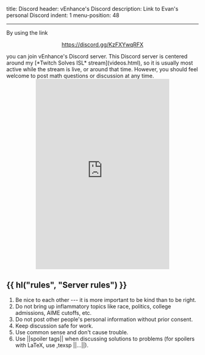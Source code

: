title: Discord
header: vEnhance's Discord
description: Link to Evan's personal Discord
indent: 1
menu-position: 48

---

By using the link
<center>
<p><a href="https://discord.gg/KzFXYwqRFX">https://discord.gg/KzFXYwqRFX</a></p>
</center>
you can join vEnhance's Discord server.
This Discord server is centered around my
[*Twitch Solves ISL* stream](videos.html),
so it is usually most active while the stream is live, or around that time.
However, you should feel welcome to post math questions or discussion at any time.

<center>
<iframe src="https://discord.com/widget?id=780468665019269191&theme=dark" width="350" height="500" allowtransparency="true" frameborder="0" sandbox="allow-popups allow-popups-to-escape-sandbox allow-same-origin allow-scripts"></iframe>
</center>

## {{ hl("rules", "Server rules") }}

1. Be nice to each other --- it is more important to be kind than to be right.
2. Do not bring up inflammatory topics like race, politics, college admissions, AIME cutoffs, etc.
3. Do not post other people's personal information without prior consent.
4. Keep discussion safe for work.
5. Use common sense and don't cause trouble.
6. Use ||spoiler tags|| when discussing solutions to problems (for spoilers with LaTeX, use ,texsp ||$...$||).

